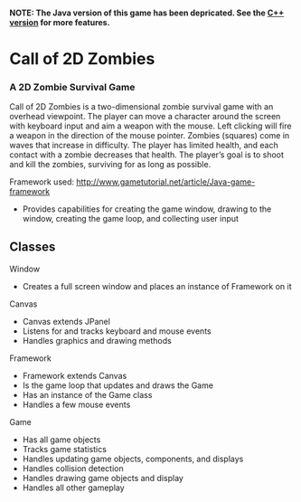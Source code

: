 #### NOTE: The Java version of this game has been depricated. See the [C++ version](https://github.com/zbalda/call-of-2d-zombies/tree/master/c++) for more features.

# Call of 2D Zombies
### A 2D Zombie Survival Game

Call of 2D Zombies is a two-dimensional zombie survival game with an overhead viewpoint. The player can move a character around the screen with keyboard input and aim a weapon with the mouse. Left clicking will fire a weapon in the direction of the mouse pointer. Zombies (squares) come in waves that increase in difficulty. The player has limited health, and each contact with a zombie decreases that health. The player’s goal is to shoot and kill the zombies, surviving for as long as possible.

Framework used: http://www.gametutorial.net/article/Java-game-framework

* Provides capabilities for creating the game window, drawing to the window, creating the game loop, and collecting user input


## Classes
Window

* Creates a full screen window and places an instance of Framework on it

Canvas

* Canvas extends JPanel
* Listens for and tracks keyboard and mouse events
* Handles graphics and drawing methods

Framework

* Framework extends Canvas
* Is the game loop that updates and draws the Game
* Has an instance of the Game class
* Handles a few mouse events

Game

* Has all game objects
* Tracks game statistics
* Handles updating game objects, components, and displays
* Handles collision detection
* Handles drawing game objects and display
* Handles all other gameplay
